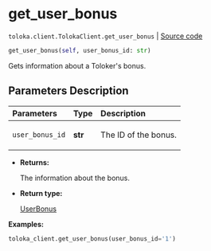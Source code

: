 # get_user_bonus
`toloka.client.TolokaClient.get_user_bonus` | [Source code](https://github.com/Toloka/toloka-kit/blob/v1.2.0/src/client/__init__.py#L3179)

```python
get_user_bonus(self, user_bonus_id: str)
```

Gets information about a Toloker's bonus.

## Parameters Description

| Parameters | Type | Description |
| :----------| :----| :-----------|
`user_bonus_id`|**str**|<p>The ID of the bonus.</p>

* **Returns:**

  The information about the bonus.

* **Return type:**

  [UserBonus](toloka.client.user_bonus.UserBonus.md)

**Examples:**


```python
toloka_client.get_user_bonus(user_bonus_id='1')
```
